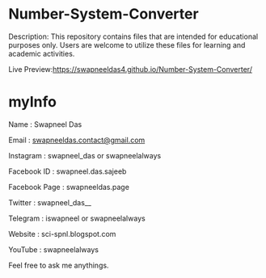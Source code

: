 # Number-System-Converter

Description: This repository contains files that are intended for educational purposes only. Users are welcome to utilize these files for learning and academic activities.

Live Preview:https://swapneeldas4.github.io/Number-System-Converter/


# myInfo


Name          : Swapneel Das <br>

Email         : swapneeldas.contact@gmail.com<br>

Instagram     : swapneel_das or swapneelalways<br>

Facebook ID   : swapneel.das.sajeeb<br>

Facebook Page : swapneeldas.page<br>

Twitter       : swapneel_das__<br>

Telegram      : iswapneel or swapneelalways<br>

Website       : sci-spnl.blogspot.com<br>

YouTube       : swapneelalways<br>

Feel free to ask me anythings. 
